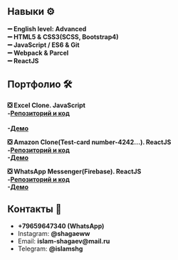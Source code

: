 ### 

<!--
**IslamShg/IslamShg** is a ✨ _special_ ✨ repository because its `README.md` (this file) appears on your GitHub profi
-->

<h2>Навыки ⚙ </h2>
<b>➖ English level: Advanced</b>
<br><b>➖ HTML5 & CSS3(SCSS, Bootstrap4)</b>
<br><b>➖ JavaScript / ES6 & Git</b>
<br><b>➖ Webpack & Parcel</b>
<br><b>➖ ReactJS</b>

<h2>Портфолио 🛠</h2>  

<b>❎ Excel Clone. JavaScript</b> 
<br><b>-[Репозиторий и код](https://github.com/IslamShg/excel)</b>		
<br><b>-[Демо](https://islamshg.github.io/excel/)</b>

<b>❎ Amazon Clone(Test-card number-4242...). ReactJS</b>
<br><b>-[Репозиторий и код](https://github.com/IslamShg/amazon-clone)</b>
<br><b>-[Демо](https://clone-8b7ee.web.app/)</b>

<b>❎ WhatsApp Messenger(Firebase). ReactJS</b>
<br><b>-[Репозиторий и код](https://github.com/IslamShg/amazon-clone)</b>
<br><b>-[Демо](https://clone-8b7ee.web.app/)</b>

<h2>Контакты 📧</h2>
<ul>
  <li><b>+79659647340 (WhatsApp)</b></li>
  <li>Instagram: <b>@shagaeww</b></li>
  <li>Email: <b>islam-shagaev@mail.ru </b></li>
  <li>Telegram: <b>@islamshg </b></li>
</ul>
